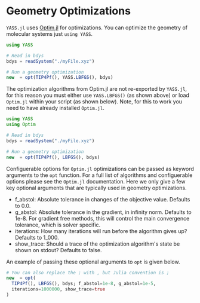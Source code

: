 # Geometry Optimizations

`YASS.jl` uses [Optim.jl](https://julianlsolvers.github.io/Optim.jl/stable/) for optimizations. You can optimize the geometry of molecular systems just `using YASS`. 

```julia
using YASS

# Read in bdys
bdys = readSystem("./myFile.xyz")

# Run a geometry optimization
new  = opt(TIP4Pf(), YASS.LBFGS(), bdys)
```

The optimization algorithms from Optim.jl are not re-exported by `YASS.jl`, for this reason you must either use `YASS.LBFGS()` (as shown above) or load `Optim.jl` within your script (as shown below). Note, for this to work you need to have already installed `Optim.jl`.

```julia
using YASS
using Optim

# Read in bdys
bdys = readSystem("./myFile.xyz")

# Run a geometry optimization
new  = opt(TIP4Pf(), LBFGS(), bdys)
```

Configuerable options for `Optim.jl` optimizations can be passed as keyword arguments to the `opt` function. For a full list of algorithms and configuerable options please see the `Optim.jl` documentation. Here we only give a few key optional arguments that are typically used in geometry optimizations.

  - f_abstol: Absolute tolerance in changes of the objective value. Defaults to 0.0.
  - g_abstol: Absolute tolerance in the gradient, in infinity norm. Defaults to 1e-8. For gradient free methods, this will control the main convergence tolerance, which is solver specific.
  - iterations: How many iterations will run before the algorithm gives up? Defaults to 1_000.
  - show_trace: Should a trace of the optimization algorithm's state be shown on stdout? Defaults to false.

An example of passing these optional arguments to `opt` is given below.

```julia
# You can also replace the ; with , but Julia convention is ;
new  = opt(
  TIP4Pf(), LBFGS(), bdys; f_abstol=1e-8, g_abstol=1e-5, 
  iterations=1000000, show_trace=true 
)
```